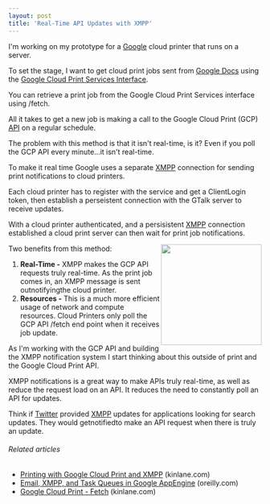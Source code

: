 ```yaml
---
layout: post
title: 'Real-Time API Updates with XMPP'
---
```

<a href="http://xmpp.org/" target="_blank"><img src="http://kinlane-productions.s3.amazonaws.com/xmpp_logo.png" alt="" align="right" /></a>I'm working on my prototype for a <a href="http://www.kinlane.com/category/google/">Google</a> cloud printer that runs on a server.<p></p>
To set the stage, I want to get cloud print jobs sent from <a href="http://www.kinlane.com/category/google/google-docs/">Google Docs</a> using the <a href="http://code.google.com/apis/cloudprint/docs/overview.html" target="_blank">Google Cloud Print Services Interface</a>.<p></p>
You can retrieve a print job from the Google Cloud Print Services interface using /fetch.<p></p>
All it takes to get a new job is making a call to the Google Cloud Print (GCP) <a href="http://www.apievangelist.com/">API</a> on a regular schedule.<p></p>
The problem with this method is that it isn't real-time, is it? Even if you poll the GCP API every minute...it isn't real-time.<p></p>
To make it real time Google uses a separate <a class="zem_slink" title="Extensible Messaging and Presence Protocol" rel="wikipedia" href="http://en.wikipedia.org/wiki/Extensible_Messaging_and_Presence_Protocol">XMPP</a> connection for sending print notifications to cloud printers.<p></p>
Each cloud printer has to register with the service and get a ClientLogin token, then establish a perseistent connection with the GTalk server to receive updates.<p></p>
With a cloud printer authenticated, and a persisistent <a href="http://xmpp.org/" target="_blank">XMPP</a> connection established a cloud print server can then wait for print job notifications.<p></p>
Two benefits from this method:<img src="http://kinlane-productions.s3.amazonaws.com/real-time.jpg" alt="" width="200" align="right" />
<ol class="mainlist">
	<li><strong>Real-Time -</strong> XMPP makes the GCP API requests truly real-time. As the print job comes in, an XMPP message is sent outnotifyingthe cloud printer.</li>
	<li><strong>Resources -</strong> This is a much more efficient usage of network and compute resources. Cloud Printers only poll the GCP API /fetch end point when it receives job update.</li>
</ol>
As I'm working with the GCP API and building the XMPP notification system I start thinking about this outside of print and the Google Cloud Print API.<p></p>
XMPP notifications is a great way to make APIs truly real-time, as well as reduce the request load on an API. It reduces the need to constantly poll an API for updates.<p></p>
Think if <a href="http://www.kinlane.com/category/twitter/">Twitter</a> provided <a href="http://www.kinlane.com/category/xmpp/" target="_blank">XMPP</a> updates for applications looking for search updates. They would getnotifiedto make an API request when there is truly an update.
<h6 class="zemanta-related-title" style="font-size: 1em;">Related articles</h6>
<ul class="zemanta-article-ul">
	<li class="zemanta-article-ul-li"><a href="http://www.kinlane.com/2011/01/printing-with-google-cloud-print-and-xmpp/">Printing with Google Cloud Print and XMPP</a> (kinlane.com)</li>
	<li class="zemanta-article-ul-li"><a href="http://oreilly.com/catalog/0636920010845/">Email, XMPP, and Task Queues in Google AppEngine</a> (oreilly.com)</li>
	<li class="zemanta-article-ul-li"><a href="http://www.kinlane.com/2011/02/2822/">Google Cloud Print - Fetch</a> (kinlane.com)</li>
</ul>
